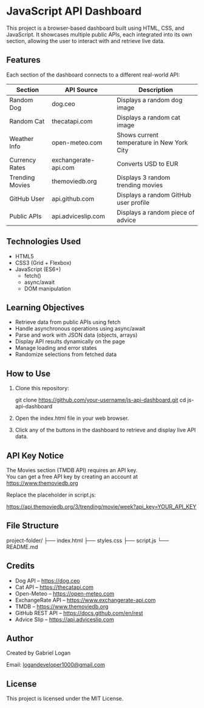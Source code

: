 # JavaScript API Dashboard

This project is a browser-based dashboard built using HTML, CSS, and JavaScript. It showcases multiple public APIs, each integrated into its own section, allowing the user to interact with and retrieve live data.

## Features

Each section of the dashboard connects to a different real-world API:

| Section         | API Source                                      | Description                                 |
|----------------|--------------------------------------------------|---------------------------------------------|
| Random Dog      | dog.ceo                                         | Displays a random dog image                 |
| Random Cat      | thecatapi.com                                   | Displays a random cat image                 |
| Weather Info    | open-meteo.com                                  | Shows current temperature in New York City  |
| Currency Rates  | exchangerate-api.com                            | Converts USD to EUR                         |
| Trending Movies | themoviedb.org                                  | Displays 3 random trending movies           |
| GitHub User     | api.github.com                                  | Displays a random GitHub user profile       |
| Public APIs     | api.adviceslip.com                              | Displays a random piece of advice           |

## Technologies Used

- HTML5
- CSS3 (Grid + Flexbox)
- JavaScript (ES6+)
  - fetch()
  - async/await
  - DOM manipulation

## Learning Objectives

- Retrieve data from public APIs using fetch
- Handle asynchronous operations using async/await
- Parse and work with JSON data (objects, arrays)
- Display API results dynamically on the page
- Manage loading and error states
- Randomize selections from fetched data

## How to Use

1. Clone this repository:

   git clone https://github.com/your-username/js-api-dashboard.git
   cd js-api-dashboard

2. Open the index.html file in your web browser.

3. Click any of the buttons in the dashboard to retrieve and display live API data.

## API Key Notice

The Movies section (TMDB API) requires an API key.  
You can get a free API key by creating an account at https://www.themoviedb.org

Replace the placeholder in script.js:

https://api.themoviedb.org/3/trending/movie/week?api_key=YOUR_API_KEY

## File Structure

project-folder/
├── index.html
├── styles.css
├── script.js
└── README.md

## Credits

- Dog API – https://dog.ceo
- Cat API – https://thecatapi.com
- Open-Meteo – https://open-meteo.com
- ExchangeRate API – https://www.exchangerate-api.com
- TMDB – https://www.themoviedb.org
- GitHub REST API – https://docs.github.com/en/rest
- Advice Slip – https://api.adviceslip.com

## Author

Created by Gabriel Logan

Email: logandeveloper1000@gmail.com

## License

This project is licensed under the MIT License.
